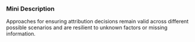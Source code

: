 ### Mini Description

Approaches for ensuring attribution decisions remain valid across different possible scenarios and are resilient to unknown factors or missing information.
